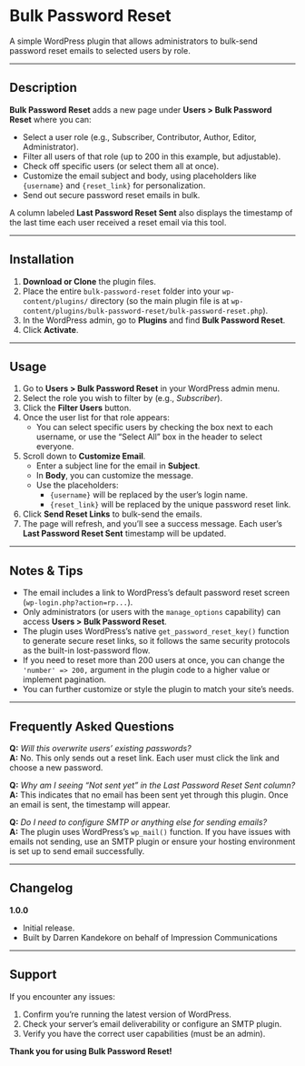 # Bulk Password Reset

A simple WordPress plugin that allows administrators to bulk-send password reset emails to selected users by role.  

---

## Description

**Bulk Password Reset** adds a new page under **Users > Bulk Password Reset** where you can:

- Select a user role (e.g., Subscriber, Contributor, Author, Editor, Administrator).  
- Filter all users of that role (up to 200 in this example, but adjustable).  
- Check off specific users (or select them all at once).  
- Customize the email subject and body, using placeholders like `{username}` and `{reset_link}` for personalization.  
- Send out secure password reset emails in bulk.

A column labeled **Last Password Reset Sent** also displays the timestamp of the last time each user received a reset email via this tool.

---

## Installation

1. **Download or Clone** the plugin files.  
2. Place the entire `bulk-password-reset` folder into your `wp-content/plugins/` directory (so the main plugin file is at `wp-content/plugins/bulk-password-reset/bulk-password-reset.php`).  
3. In the WordPress admin, go to **Plugins** and find **Bulk Password Reset**.  
4. Click **Activate**.

---

## Usage

1. Go to **Users > Bulk Password Reset** in your WordPress admin menu.  
2. Select the role you wish to filter by (e.g., *Subscriber*).  
3. Click the **Filter Users** button.  
4. Once the user list for that role appears:  
   - You can select specific users by checking the box next to each username, or use the “Select All” box in the header to select everyone.  
5. Scroll down to **Customize Email**.  
   - Enter a subject line for the email in **Subject**.  
   - In **Body**, you can customize the message.  
   - Use the placeholders:  
     - `{username}` will be replaced by the user’s login name.  
     - `{reset_link}` will be replaced by the unique password reset link.  
6. Click **Send Reset Links** to bulk-send the emails.  
7. The page will refresh, and you’ll see a success message. Each user’s **Last Password Reset Sent** timestamp will be updated.

---

## Notes & Tips

- The email includes a link to WordPress’s default password reset screen (`wp-login.php?action=rp...`).  
- Only administrators (or users with the `manage_options` capability) can access **Users > Bulk Password Reset**.  
- The plugin uses WordPress’s native `get_password_reset_key()` function to generate secure reset links, so it follows the same security protocols as the built-in lost-password flow.  
- If you need to reset more than 200 users at once, you can change the `'number' => 200,` argument in the plugin code to a higher value or implement pagination.  
- You can further customize or style the plugin to match your site’s needs.

---

## Frequently Asked Questions

**Q:** *Will this overwrite users’ existing passwords?*  
**A:** No. This only sends out a reset link. Each user must click the link and choose a new password.

**Q:** *Why am I seeing “Not sent yet” in the Last Password Reset Sent column?*  
**A:** This indicates that no email has been sent yet through this plugin. Once an email is sent, the timestamp will appear.

**Q:** *Do I need to configure SMTP or anything else for sending emails?*  
**A:** The plugin uses WordPress’s `wp_mail()` function. If you have issues with emails not sending, use an SMTP plugin or ensure your hosting environment is set up to send email successfully.

---

## Changelog

**1.0.0**
- Initial release.  
- Built by Darren Kandekore on behalf of Impression Communications

---

## Support

If you encounter any issues:
1. Confirm you’re running the latest version of WordPress.  
2. Check your server’s email deliverability or configure an SMTP plugin.  
3. Verify you have the correct user capabilities (must be an admin).  

**Thank you for using Bulk Password Reset!**
